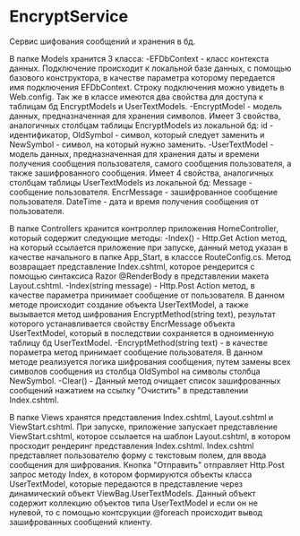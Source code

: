 # EncryptService
Сервис шифования сообщений и хранения в бд.

В папке Models хранится 3 класса:
-EFDbContext - класс контекста данных. Подключение происходит к локальной базе данных, с помощью базового конструктора,
в качестве параметра которому передается имя подключения EFDbContext. Строку подключения можно увидеть в Web.config. Так же в классе имеются
два свойства для доступа к таблицам бд EncryptModels и UserTextModels.
-EncryptModel - модель данных, предназначенная для хранения символов. Имеет 3 свойства, аналогичных столбцам таблицы EncryptModels 
из локальной бд:  id - идентификатор, OldSymbol - символ, который следует заменить и NewSymbol - символ, на который нужно заменить. 
-UserTextModel - модель данных, предназначенная для хранения даты и времени получения сообщения пользователя, самого сообщения пользователя,
а также зашифрованного сообщения. Имеет 4 свойства, аналогичных столбцам таблицы UserTextModels из локальной бд: Message - сообщение 
пользователя. EncrMessage - зашифрованное сообщение пользователя. DateTime - дата и время получения сообщения от пользователя.

В папке Controllers хранится контроллер приложения HomeController, который содержит следующие методы:
-Index() - Http.Get Action метод, на который ссылается приложение при запуске, данный метод указан в качестве начального в папке App_Start, 
в класссе RouteConfig.cs. Метод возвращает представление Index.cshtml, которое рендерится с помощью синтаксиса Razor @RenderBody в 
представлении макета Layout.cshtml. 
-Index(string message) - Http.Post Action метод, в качестве параметра принимает сообщение от пользователя. В данном методе происходит 
создание объекта UserTextModel, а также вызывается метод шифрования EncryptMethod(string text), результат которого устанавливается свойству 
EncrMessage объекта UserTextModel, который в последствии сохраняется в одноименную таблицу бд UserTextModel. 
-EncryptMethod(string text) - в качестве пораметра метод принимает сообщение пользователя. В данном методе реализуется логика шифрования
сообщения, путем замены всех символов сообщения из столбца OldSymbol на символы столбца NewSymbol.
-Clear() - Данный метод очищает список зашифрованных сообщений нажатием на ссылку "Очистить" в представлении Index.cshtml.

В папке Views хранятся представления Index.cshtml, Layout.cshtml и ViewStart.cshtml.
При запуске, приложение запускает представление ViewStart.cshtml, которое ссылается на шаблон Layout.cshtml, в котором просходит рендеринг 
представления Index.cshtml. 
Index.cshtml представляет пользователю форму с текстовым полем, для ввода сообщения для шифрования. Кнопка "Отправить" отправляет Http.Post 
запрос методу Index, в котором формируются объекты класса UserTextModel, которые передаются в представление через динамический объект 
ViewBag.UserTextModels. Данный объект содержит коллекцию объектов типа UserTextModel и если он не нулевой, то с помощью контсрукции 
@foreach происходит вывод зашифрованных сообщений клиенту.
